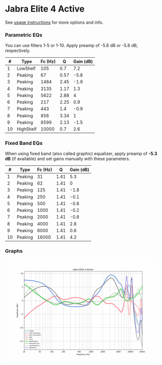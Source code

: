 # Jabra Elite 4 Active
See [usage instructions](https://github.com/jaakkopasanen/AutoEq#usage) for more options and info.

### Parametric EQs
You can use filters 1-5 or 1-10. Apply preamp of -5.8 dB or -5.8 dB, respectively.

|   # | Type      |   Fc (Hz) |    Q |   Gain (dB) |
|-----|-----------|-----------|------|-------------|
|   1 | LowShelf  |       105 | 0.7  |         7.2 |
|   2 | Peaking   |        67 | 0.57 |        -5.8 |
|   3 | Peaking   |      1484 | 2.45 |        -1.9 |
|   4 | Peaking   |      3135 | 1.17 |         1.3 |
|   5 | Peaking   |      5622 | 2.88 |         4   |
|   6 | Peaking   |       217 | 2.25 |         0.9 |
|   7 | Peaking   |       443 | 1.4  |        -0.9 |
|   8 | Peaking   |       856 | 3.34 |         1   |
|   9 | Peaking   |      8599 | 2.13 |        -1.5 |
|  10 | HighShelf |     10000 | 0.7  |         2.6 |

### Fixed Band EQs
When using fixed band (also called graphic) equalizer, apply preamp of **-5.3 dB** (if available) and set gains manually with these parameters.

|   # | Type    |   Fc (Hz) |    Q |   Gain (dB) |
|-----|---------|-----------|------|-------------|
|   1 | Peaking |        31 | 1.41 |         5.3 |
|   2 | Peaking |        62 | 1.41 |         0   |
|   3 | Peaking |       125 | 1.41 |        -1.8 |
|   4 | Peaking |       250 | 1.41 |        -0.1 |
|   5 | Peaking |       500 | 1.41 |        -0.8 |
|   6 | Peaking |      1000 | 1.41 |        -0.2 |
|   7 | Peaking |      2000 | 1.41 |        -0.8 |
|   8 | Peaking |      4000 | 1.41 |         2.8 |
|   9 | Peaking |      8000 | 1.41 |         0.6 |
|  10 | Peaking |     16000 | 1.41 |         4.2 |

### Graphs
![](./Jabra%20Elite%204%20Active.png)
